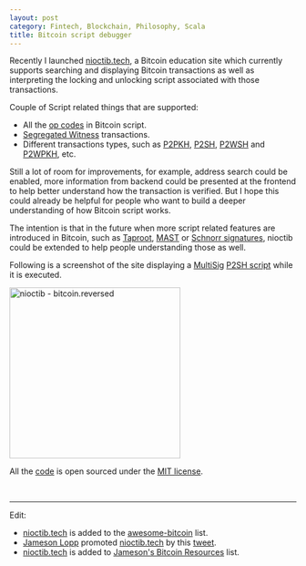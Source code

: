 ```yaml
---
layout: post
category: Fintech, Blockchain, Philosophy, Scala
title: Bitcoin script debugger
---
```


Recently I launched [nioctib.tech](https://nioctib.tech), a Bitcoin education site which currently supports searching
and displaying Bitcoin transactions as well as interpreting the locking and unlocking script associated with those transactions.

Couple of Script related things that are supported:

* All the [op codes](https://en.bitcoin.it/wiki/Script#Opcodes) in Bitcoin script.
* [Segregated Witness](https://en.bitcoin.it/wiki/Segregated_Witness) transactions.
* Different transactions types, such as [P2PKH](https://en.bitcoinwiki.org/wiki/Pay-to-Pubkey_Hash), [P2SH](https://en.bitcoin.it/wiki/Pay_to_script_hash), [P2WSH](https://bitcoincore.org/en/segwit_wallet_dev/#native-pay-to-witness-script-hash-p2wsh)
and [P2WPKH](https://bitcoincore.org/en/segwit_wallet_dev/#native-pay-to-witness-public-key-hash-p2wpkh), etc.

Still a lot of room for improvements, for example, address search could be enabled, more information from backend could be presented at the frontend
to help better understand how the transaction is verified. But I hope this could already be helpful for people who want to build a deeper understanding
of how Bitcoin script works.

The intention is that in the future when more script related features are introduced in Bitcoin, such as [Taproot](https://lists.linuxfoundation.org/pipermail/bitcoin-dev/2018-January/015614.html),
[MAST](https://bitcointechtalk.com/what-is-a-bitcoin-merklized-abstract-syntax-tree-mast-33fdf2da5e2f) or [Schnorr signatures](https://bitcointechtalk.com/scaling-bitcoin-schnorr-signatures-abe3b5c275d1),
nioctib could be extended to help people understanding those as well.

Following is a screenshot of the site displaying a [MultiSig](https://en.bitcoin.it/wiki/Multisignature) [P2SH script](https://en.bitcoin.it/wiki/Pay_to_script_hash) while it is executed.

<img src="{{ site.baseurl }}/images/nioctib-debug.jpg" alt="nioctib - bitcoin.reversed" style="width: 300px;"/>

All the [code](https://github.com/liuhongchao/bitcoin4s) is open sourced under the [MIT license](https://opensource.org/licenses/MIT).

<br/>

----
Edit:

* [nioctib.tech](https://nioctib.tech) is added to the [awesome-bitcoin](https://github.com/igorbarinov/awesome-bitcoin) list.
* [Jameson Lopp](https://twitter.com/lopp) promoted [nioctib.tech](https://nioctib.tech) by this [tweet](https://twitter.com/lopp/status/1072156493116518400).
* [nioctib.tech](https://nioctib.tech) is added to [Jameson's Bitcoin Resources](https://lopp.net/bitcoin.html) list.
